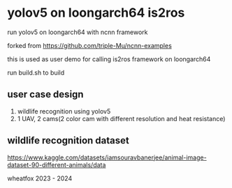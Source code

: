# yolov5 on loongarch64 is2ros

run yolov5 on loongarch64 with ncnn framework

forked from https://github.com/triple-Mu/ncnn-examples

this is used as user demo for calling is2ros framework on loongarch64

run build.sh to build

## user case design

1. wildlife recognition using yolov5
2. 1 UAV, 2 cams(2 color cam with different resolution and heat resistance)

## wildlife recognition dataset

https://www.kaggle.com/datasets/iamsouravbanerjee/animal-image-dataset-90-different-animals/data

wheatfox
2023 - 2024